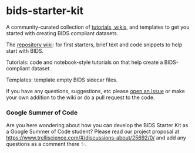 # bids-starter-kit
A community-curated collection of [tutorials, wikis](https://github.com/INCF/bids-starter-kit/wiki),
and templates to get you started with creating BIDS compliant datasets.

The [repository wiki](https://github.com/INCF/bids-starter-kit/wiki): for first starters, brief text and code snippets to help start with BIDS.

Tutorials: code and notebook-style tutorials on that help create a BIDS-compliant dataset.

Templates: template empty BIDS sidecar files.

If you have any questions, suggestions, etc please [open an issue](https://github.com/INCF/bids-starter-kit/issues) or make your own addition to the wiki or do a pull request to the code.

### Google Summer of Code

Are you here wondering about how you can develop the BIDS Starter Kit as a Google Summer of Code student? Please read our project proposal at https://www.trelliscience.com/#/discussions-about/25692/0/ and add any questions as a comment there :sparkles:.
